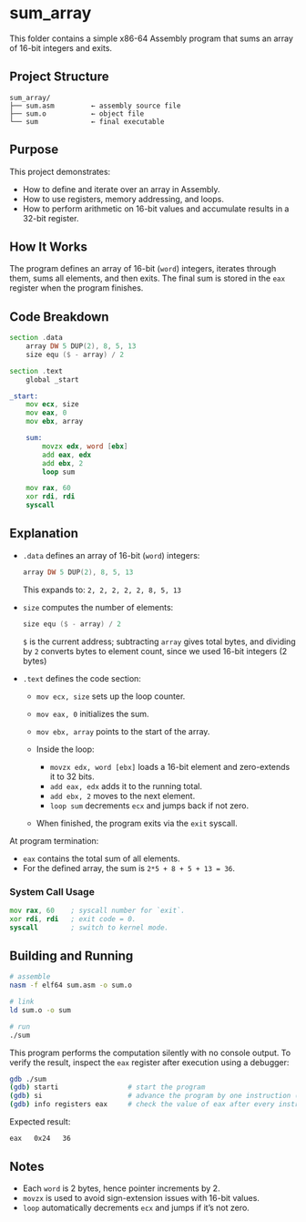 # sum_array

This folder contains a simple x86-64 Assembly program that sums an array of 16-bit integers and exits.

## Project Structure

```
sum_array/
├── sum.asm         ← assembly source file
├── sum.o           ← object file
└── sum             ← final executable
```

## Purpose

This project demonstrates:

- How to define and iterate over an array in Assembly.  
- How to use registers, memory addressing, and loops.  
- How to perform arithmetic on 16-bit values and accumulate results in a 32-bit register.

## How It Works

The program defines an array of 16-bit (`word`) integers, iterates through them, sums all elements, and then exits. The final sum is stored in the `eax` register when the program finishes.

## Code Breakdown

```asm
section .data
    array DW 5 DUP(2), 8, 5, 13
    size equ ($ - array) / 2

section .text
    global _start

_start:
    mov ecx, size
    mov eax, 0
    mov ebx, array

    sum:
        movzx edx, word [ebx]
        add eax, edx
        add ebx, 2
        loop sum

    mov rax, 60
    xor rdi, rdi
    syscall
```

## Explanation

- `.data` defines an array of 16-bit (`word`) integers:
  ```asm
  array DW 5 DUP(2), 8, 5, 13
  ```
  This expands to: `2, 2, 2, 2, 2, 8, 5, 13`
  
- `size` computes the number of elements:
  ```asm
  size equ ($ - array) / 2
  ```
  `$` is the current address; subtracting `array` gives total bytes, and dividing by `2` converts bytes to element count, since we used 16-bit integers (2 bytes)

- `.text` defines the code section:
  - `mov ecx, size` sets up the loop counter.
  - `mov eax, 0` initializes the sum.
  - `mov ebx, array` points to the start of the array.
    
  - Inside the loop:
    - `movzx edx, word [ebx]` loads a 16-bit element and zero-extends it to 32 bits.
    - `add eax, edx` adds it to the running total.
    - `add ebx, 2` moves to the next element.
    - `loop sum` decrements `ecx` and jumps back if not zero.
      
  - When finished, the program exits via the `exit` syscall.  

At program termination:
- `eax` contains the total sum of all elements.  
- For the defined array, the sum is `2*5 + 8 + 5 + 13 = 36`.

### System Call Usage
```asm
mov rax, 60    ; syscall number for `exit`.  
xor rdi, rdi   ; exit code = 0.  
syscall        ; switch to kernel mode.
```

## Building and Running

```bash
# assemble
nasm -f elf64 sum.asm -o sum.o

# link
ld sum.o -o sum

# run
./sum
```

This program performs the computation silently with no console output. To verify the result, inspect the `eax` register after execution using a debugger:

```bash
gdb ./sum
(gdb) starti                 # start the program
(gdb) si                     # advance the program by one instruction (repeat until loop completes)
(gdb) info registers eax     # check the value of eax after every instruction to see the sum of the array gradually
```

Expected result:
```
eax   0x24   36
```

## Notes

- Each `word` is 2 bytes, hence pointer increments by 2.
- `movzx` is used to avoid sign-extension issues with 16-bit values.
- `loop` automatically decrements `ecx` and jumps if it’s not zero.
